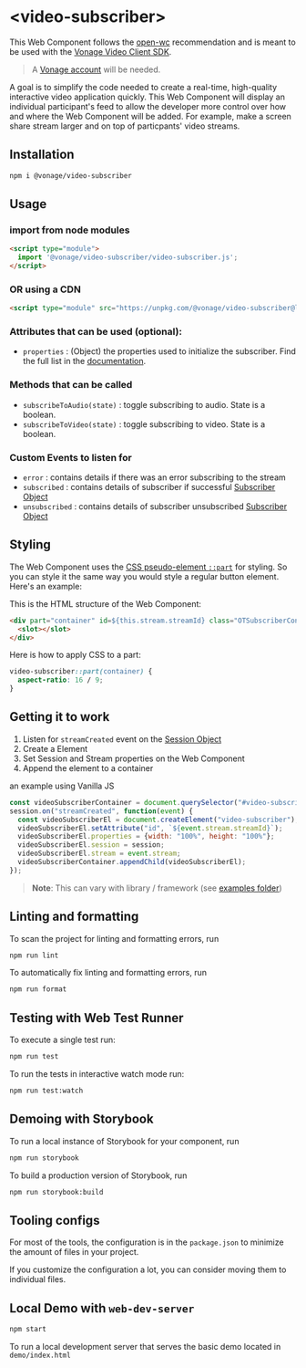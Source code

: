 # \<video-subscriber>

This Web Component follows the [open-wc](https://github.com/open-wc/open-wc) recommendation and is meant to be used with the [Vonage Video Client SDK](https://developer.vonage.com/en/video/client-sdks/web/overview).

> A [Vonage account](https://ui.idp.vonage.com/ui/auth/registration) will be needed.

A goal is to simplify the code needed to create a real-time, high-quality interactive video application quickly. This Web Component will display an individual participant's feed to allow the developer more control over how and where the Web Component will be added. For example, make a screen share stream larger and on top of particpants' video streams.

## Installation

```bash
npm i @vonage/video-subscriber
```

## Usage

### import from node modules

```html
<script type="module">
  import '@vonage/video-subscriber/video-subscriber.js';
</script>
```

### OR using a CDN
```html
<script type="module" src="https://unpkg.com/@vonage/video-subscriber@latest/video-subscriber.js?module"></script>
```

### Attributes that can be used (optional):

- `properties` : (Object) the properties used to initialize the subscriber. Find the full list in the [documentation](https://vonage.github.io/conversation-docs/video-js-reference/latest/Session.html#subscribe).

### Methods that can be called

- `subscribeToAudio(state)` : toggle subscribing to audio. State is a boolean.
- `subscribeToVideo(state)` : toggle subscribing to video. State is a boolean.

### Custom Events to listen for

- `error` : contains details if there was an error subscribing to the stream
- `subscribed` : contains details of subscriber if successful [Subscriber Object](https://vonage.github.io/conversation-docs/video-js-reference/latest/Subscriber.html)
- `unsubscribed` : contains details of subscriber unsubscribed [Subscriber Object](https://vonage.github.io/conversation-docs/video-js-reference/latest/Subscriber.html)

## Styling

The Web Component uses the [CSS pseudo-element `::part`](https://developer.mozilla.org/en-US/docs/Web/CSS/::part) for styling. So you can style it the same way you would style a regular button element. Here's an example:

This is the HTML structure of the Web Component:

```html
<div part="container" id=${this.stream.streamId} class="OTSubscriberContainer">
  <slot></slot>
</div>
```

Here is how to apply CSS to a part:
```css
video-subscriber::part(container) {
  aspect-ratio: 16 / 9;
}
```

## Getting it to work

1. Listen for `streamCreated` event on the [Session Object](https://vonage.github.io/conversation-docs/video-js-reference/latest/Session.html) 
2. Create a <video-subscriber> Element
3. Set Session and Stream properties on the Web Component
4. Append the element to a container

an example using Vanilla JS
```javascript
const videoSubscriberContainer = document.querySelector("#video-subscriber-container");
session.on("streamCreated", function(event) {
  const videoSubscriberEl = document.createElement("video-subscriber");
  videoSubscriberEl.setAttribute("id", `${event.stream.streamId}`);
  videoSubscriberEl.properties = {width: "100%", height: "100%"};
  videoSubscriberEl.session = session;
  videoSubscriberEl.stream = event.stream;
  videoSubscriberContainer.appendChild(videoSubscriberEl);
});
```

>**Note**: This can vary with library / framework (see [examples folder](../examples))

## Linting and formatting

To scan the project for linting and formatting errors, run

```bash
npm run lint
```

To automatically fix linting and formatting errors, run

```bash
npm run format
```

## Testing with Web Test Runner

To execute a single test run:

```bash
npm run test
```

To run the tests in interactive watch mode run:

```bash
npm run test:watch
```

## Demoing with Storybook

To run a local instance of Storybook for your component, run

```bash
npm run storybook
```

To build a production version of Storybook, run

```bash
npm run storybook:build
```


## Tooling configs

For most of the tools, the configuration is in the `package.json` to minimize the amount of files in your project.

If you customize the configuration a lot, you can consider moving them to individual files.

## Local Demo with `web-dev-server`

```bash
npm start
```

To run a local development server that serves the basic demo located in `demo/index.html`

